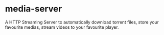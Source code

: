 # media-server
A HTTP Streaming Server to automatically download torrent files, store your favourite medias, stream videos to your favourite player.

